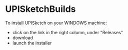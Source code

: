 # UPISketchBuilds

To install UPISketch on your WINDOWS machine:
- click on the link in the right column, under "Releases"
- download
- launch the installer
